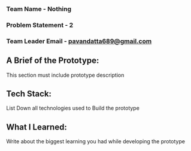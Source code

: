 
### Team Name - Nothing
### Problem Statement - 2
### Team Leader Email - pavandatta689@gmail.com

## A Brief of the Prototype:
  This section must include prototype description
  
## Tech Stack: 
   List Down all technologies used to Build the prototype
  
## What I Learned:
   Write about the biggest learning you had while developing the prototype
